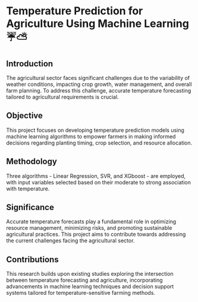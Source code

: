 # Temperature Prediction for Agriculture Using Machine Learning ☔⛅

## Introduction

The agricultural sector faces significant challenges due to the variability of weather conditions, impacting crop growth, water management, and overall farm planning. To address this challenge, accurate temperature forecasting tailored to agricultural requirements is crucial.

## Objective
This project focuses on developing temperature prediction models using machine learning algorithms to empower farmers in making informed decisions regarding planting timing, crop selection, and resource allocation.

## Methodology
Three algorithms - Linear Regression, SVR, and XGboost - are employed, with input variables selected based on their moderate to strong association with temperature.

## Significance
Accurate temperature forecasts play a fundamental role in optimizing resource management, minimizing risks, and promoting sustainable agricultural practices. This project aims to contribute towards addressing the current challenges facing the agricultural sector.

## Contributions
This research builds upon existing studies exploring the intersection between temperature forecasting and agriculture, incorporating advancements in machine learning techniques and decision support systems tailored for temperature-sensitive farming methods.

